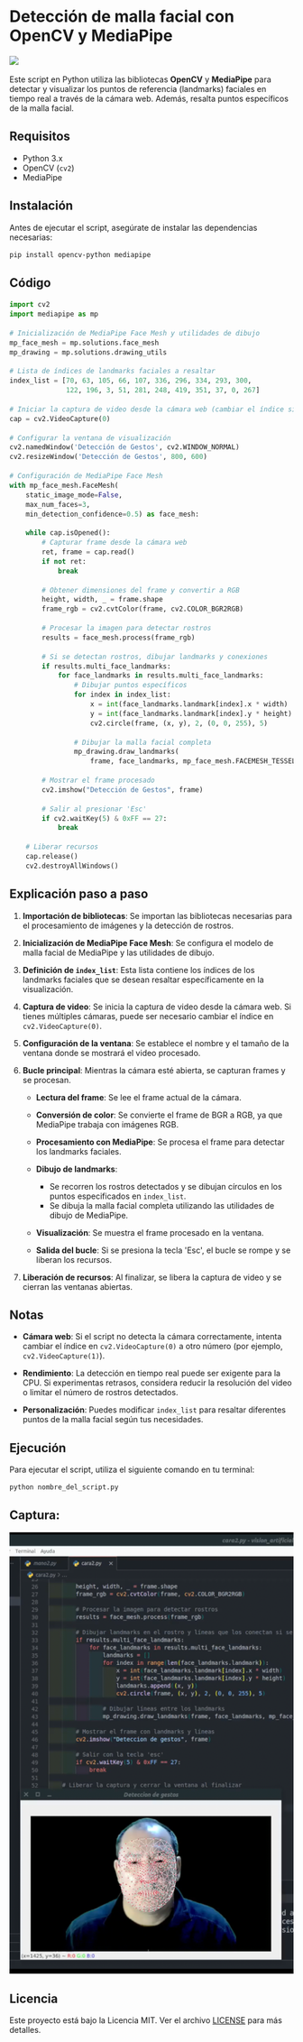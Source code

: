 # Detección de malla facial con OpenCV y MediaPipe

<span><img src="https://img.shields.io/badge/Python-FFD43B?style=for-the-badge&logo=python&logoColor=blue"/></span>

Este script en Python utiliza las bibliotecas **OpenCV** y **MediaPipe** para detectar y visualizar los puntos de referencia (landmarks) faciales en tiempo real a través de la cámara web. Además, resalta puntos específicos de la malla facial.

## Requisitos

- Python 3.x
- OpenCV (`cv2`)
- MediaPipe

## Instalación

Antes de ejecutar el script, asegúrate de instalar las dependencias necesarias:

```bash
pip install opencv-python mediapipe
```

## Código

```python
import cv2 
import mediapipe as mp

# Inicialización de MediaPipe Face Mesh y utilidades de dibujo
mp_face_mesh = mp.solutions.face_mesh
mp_drawing = mp.solutions.drawing_utils

# Lista de índices de landmarks faciales a resaltar
index_list = [70, 63, 105, 66, 107, 336, 296, 334, 293, 300,
              122, 196, 3, 51, 281, 248, 419, 351, 37, 0, 267]

# Iniciar la captura de video desde la cámara web (cambiar el índice si es necesario)
cap = cv2.VideoCapture(0)

# Configurar la ventana de visualización
cv2.namedWindow('Detección de Gestos', cv2.WINDOW_NORMAL)
cv2.resizeWindow('Detección de Gestos', 800, 600)

# Configuración de MediaPipe Face Mesh
with mp_face_mesh.FaceMesh(
    static_image_mode=False,
    max_num_faces=3,
    min_detection_confidence=0.5) as face_mesh:

    while cap.isOpened():
        # Capturar frame desde la cámara web
        ret, frame = cap.read()
        if not ret:
            break

        # Obtener dimensiones del frame y convertir a RGB
        height, width, _ = frame.shape
        frame_rgb = cv2.cvtColor(frame, cv2.COLOR_BGR2RGB)

        # Procesar la imagen para detectar rostros
        results = face_mesh.process(frame_rgb)

        # Si se detectan rostros, dibujar landmarks y conexiones
        if results.multi_face_landmarks:
            for face_landmarks in results.multi_face_landmarks:
                # Dibujar puntos específicos
                for index in index_list:
                    x = int(face_landmarks.landmark[index].x * width)
                    y = int(face_landmarks.landmark[index].y * height)
                    cv2.circle(frame, (x, y), 2, (0, 0, 255), 5)

                # Dibujar la malla facial completa
                mp_drawing.draw_landmarks(
                    frame, face_landmarks, mp_face_mesh.FACEMESH_TESSELATION)

        # Mostrar el frame procesado
        cv2.imshow("Detección de Gestos", frame)

        # Salir al presionar 'Esc'
        if cv2.waitKey(5) & 0xFF == 27:
            break

    # Liberar recursos
    cap.release()
    cv2.destroyAllWindows()
```

## Explicación paso a paso

1. **Importación de bibliotecas**: Se importan las bibliotecas necesarias para el procesamiento de imágenes y la detección de rostros.

2. **Inicialización de MediaPipe Face Mesh**: Se configura el modelo de malla facial de MediaPipe y las utilidades de dibujo.

3. **Definición de `index_list`**: Esta lista contiene los índices de los landmarks faciales que se desean resaltar específicamente en la visualización.

4. **Captura de video**: Se inicia la captura de video desde la cámara web. Si tienes múltiples cámaras, puede ser necesario cambiar el índice en `cv2.VideoCapture(0)`.

5. **Configuración de la ventana**: Se establece el nombre y el tamaño de la ventana donde se mostrará el video procesado.

6. **Bucle principal**: Mientras la cámara esté abierta, se capturan frames y se procesan.

   - **Lectura del frame**: Se lee el frame actual de la cámara.

   - **Conversión de color**: Se convierte el frame de BGR a RGB, ya que MediaPipe trabaja con imágenes RGB.

   - **Procesamiento con MediaPipe**: Se procesa el frame para detectar los landmarks faciales.

   - **Dibujo de landmarks**:

     - Se recorren los rostros detectados y se dibujan círculos en los puntos especificados en `index_list`.
     - Se dibuja la malla facial completa utilizando las utilidades de dibujo de MediaPipe.

   - **Visualización**: Se muestra el frame procesado en la ventana.

   - **Salida del bucle**: Si se presiona la tecla 'Esc', el bucle se rompe y se liberan los recursos.

7. **Liberación de recursos**: Al finalizar, se libera la captura de video y se cierran las ventanas abiertas.

## Notas

- **Cámara web**: Si el script no detecta la cámara correctamente, intenta cambiar el índice en `cv2.VideoCapture(0)` a otro número (por ejemplo, `cv2.VideoCapture(1)`).

- **Rendimiento**: La detección en tiempo real puede ser exigente para la CPU. Si experimentas retrasos, considera reducir la resolución del video o limitar el número de rostros detectados.

- **Personalización**: Puedes modificar `index_list` para resaltar diferentes puntos de la malla facial según tus necesidades.

## Ejecución

Para ejecutar el script, utiliza el siguiente comando en tu terminal:

```bash
python nombre_del_script.py
```

## Captura:
<span><img src="https://github.com/VintaBytes/Deteccion-de-malla-facial-con-OpenCV-y-MediaPipe/blob/main/cara1.png"/></span>


## Licencia

Este proyecto está bajo la Licencia MIT. Ver el archivo [LICENSE](LICENSE) para más detalles.
